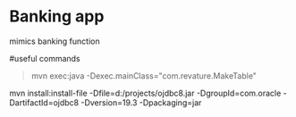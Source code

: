 # Banking app
mimics banking function 

#useful commands

>mvn exec:java -Dexec.mainClass="com.revature.MakeTable"

 mvn install:install-file -Dfile=d:/projects/ojdbc8.jar -DgroupId=com.oracle -DartifactId=ojdbc8 -Dversion=19.3 -Dpackaging=jar